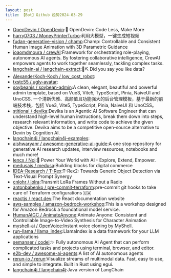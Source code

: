 ```yaml
---
layout: post
title: 【Bot】Github 趋势2024-03-29
---
```


* [OpenDevin / OpenDevin](https://github.com/OpenDevin/OpenDevin):🐚 OpenDevin: Code Less, Make More
* [harry0703 / MoneyPrinterTurbo](https://github.com/harry0703/MoneyPrinterTurbo):利用大模型，一键生成短视频
* [fudan-generative-vision / champ](https://github.com/fudan-generative-vision/champ):Champ: Controllable and Consistent Human Image Animation with 3D Parametric Guidance
* [joaomdmoura / crewAI](https://github.com/joaomdmoura/crewAI):Framework for orchestrating role-playing, autonomous AI agents. By fostering collaborative intelligence, CrewAI empowers agents to work together seamlessly, tackling complex tasks.
* [langchain-ai / langchain-extract](https://github.com/langchain-ai/langchain-extract):🦜⛏️ Did you say you like data?
* [AlexanderKoch-Koch / low_cost_robot](https://github.com/AlexanderKoch-Koch/low_cost_robot):
* [txstc55 / ugly-avatar](https://github.com/txstc55/ugly-avatar):
* [soybeanjs / soybean-admin](https://github.com/soybeanjs/soybean-admin):A clean, elegant, beautiful and powerful admin template, based on Vue3, Vite5, TypeScript, Pinia, NaiveUI and UnoCSS. 一个清新优雅、高颜值且功能强大的后台管理模板，基于最新的前端技术栈，包括 Vue3, Vite5, TypeScript, Pinia, NaiveUI 和 UnoCSS。
* [stitionai / devika](https://github.com/stitionai/devika):Devika is an Agentic AI Software Engineer that can understand high-level human instructions, break them down into steps, research relevant information, and write code to achieve the given objective. Devika aims to be a competitive open-source alternative to Devin by Cognition AI.
* [langchain4j / langchain4j-examples](https://github.com/langchain4j/langchain4j-examples):
* [aishwaryanr / awesome-generative-ai-guide](https://github.com/aishwaryanr/awesome-generative-ai-guide):A one stop repository for generative AI research updates, interview resources, notebooks and much more!
* [lencx / Noi](https://github.com/lencx/Noi):🚀 Power Your World with AI - Explore, Extend, Empower.
* [medusajs / medusa](https://github.com/medusajs/medusa):Building blocks for digital commerce
* [IDEA-Research / T-Rex](https://github.com/IDEA-Research/T-Rex):T-Rex2: Towards Generic Object Detection via Text-Visual Prompt Synergy
* [cnlohr / lolra](https://github.com/cnlohr/lolra):Transmit LoRa Frames Without a Radio
* [antonbabenko / pre-commit-terraform](https://github.com/antonbabenko/pre-commit-terraform):pre-commit git hooks to take care of Terraform configurations 🇺🇦
* [reactjs / react.dev](https://github.com/reactjs/react.dev):The React documentation website
* [aws-samples / amazon-bedrock-workshop](https://github.com/aws-samples/amazon-bedrock-workshop):This is a workshop designed for Amazon Bedrock a foundational model service.
* [HumanAIGC / AnimateAnyone](https://github.com/HumanAIGC/AnimateAnyone):Animate Anyone: Consistent and Controllable Image-to-Video Synthesis for Character Animation
* [myshell-ai / OpenVoice](https://github.com/myshell-ai/OpenVoice):Instant voice cloning by MyShell.
* [run-llama / llama_index](https://github.com/run-llama/llama_index):LlamaIndex is a data framework for your LLM applications
* [semanser / codel](https://github.com/semanser/codel):✨ Fully autonomous AI Agent that can perform complicated tasks and projects using terminal, browser, and editor.
* [e2b-dev / awesome-ai-agents](https://github.com/e2b-dev/awesome-ai-agents):A list of AI autonomous agents
* [rerun-io / rerun](https://github.com/rerun-io/rerun):Visualize streams of multimodal data. Fast, easy to use, and simple to integrate. Built in Rust using egui.
* [langchain4j / langchain4j](https://github.com/langchain4j/langchain4j):Java version of LangChain
